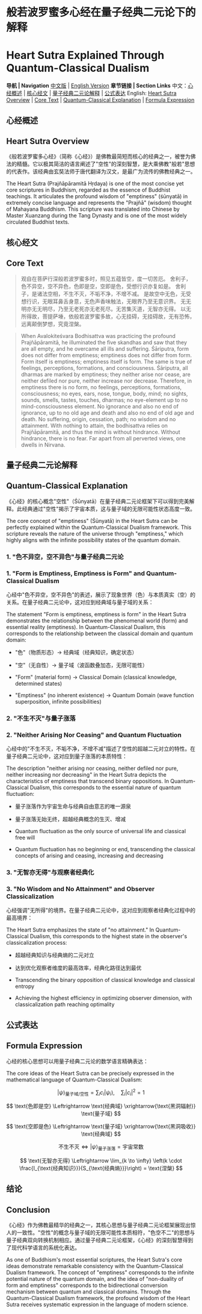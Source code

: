# 般若波罗蜜多心经在量子经典二元论下的解释
# Heart Sutra Explained Through Quantum-Classical Dualism

**导航 | Navigation**
[中文版](#心经概述) | [English Version](#heart-sutra-overview)
**章节链接 | Section Links**
中文：[心经概述](#心经概述) | [核心经文](#核心经文) | [量子经典二元论解释](#量子经典二元论解释) | [公式表达](#公式表达)
English: [Heart Sutra Overview](#heart-sutra-overview) | [Core Text](#核心经文) | [Quantum-Classical Explanation](#量子经典二元论解释) | [Formula Expression](#公式表达)

## 心经概述
## Heart Sutra Overview

《般若波罗蜜多心经》（简称《心经》）是佛教最简短而核心的经典之一，被誉为佛法的精髓。它以极其简洁的语言阐述了"空性"的深刻智慧，是大乘佛教"般若"思想的代表作。该经典由玄奘法师于唐代翻译为汉文，是最广为流传的佛教经典之一。

The Heart Sutra (Prajñāpāramitā Hṛdaya) is one of the most concise yet core scriptures in Buddhism, regarded as the essence of Buddhist teachings. It articulates the profound wisdom of "emptiness" (śūnyatā) in extremely concise language and represents the "Prajñā" (wisdom) thought of Mahayana Buddhism. This scripture was translated into Chinese by Master Xuanzang during the Tang Dynasty and is one of the most widely circulated Buddhist texts.

## 核心经文
## Core Text

> 观自在菩萨行深般若波罗蜜多时，照见五蕴皆空，度一切苦厄。
> 舍利子，色不异空，空不异色，色即是空，空即是色，受想行识亦复如是。
> 舍利子，是诸法空相，不生不灭，不垢不净，不增不减。
> 是故空中无色，无受想行识，无眼耳鼻舌身意，无色声香味触法，无眼界乃至无意识界。
> 无无明亦无无明尽，乃至无老死亦无老死尽。无苦集灭道，无智亦无得。
> 以无所得故，菩提萨埵，依般若波罗蜜多故，心无挂碍，无挂碍故，无有恐怖，远离颠倒梦想，究竟涅槃。

> When Avalokiteśvara Bodhisattva was practicing the profound Prajñāpāramitā, he illuminated the five skandhas and saw that they are all empty, and he overcame all ills and suffering.
> Śāriputra, form does not differ from emptiness; emptiness does not differ from form. Form itself is emptiness; emptiness itself is form. The same is true of feelings, perceptions, formations, and consciousness.
> Śāriputra, all dharmas are marked by emptiness; they neither arise nor cease, are neither defiled nor pure, neither increase nor decrease.
> Therefore, in emptiness there is no form, no feelings, perceptions, formations, consciousness; no eyes, ears, nose, tongue, body, mind; no sights, sounds, smells, tastes, touches, dharmas; no eye-element up to no mind-consciousness element.
> No ignorance and also no end of ignorance, up to no old age and death and also no end of old age and death. No suffering, origin, cessation, path; no wisdom and no attainment.
> With nothing to attain, the bodhisattva relies on Prajñāpāramitā, and thus the mind is without hindrance. Without hindrance, there is no fear. Far apart from all perverted views, one dwells in Nirvana.

## 量子经典二元论解释
## Quantum-Classical Explanation

《心经》的核心概念"空性"（Śūnyatā）在量子经典二元论框架下可以得到完美解释。此经典通过"空性"揭示了宇宙本质，这与量子域的无限可能性状态高度一致。

The core concept of "emptiness" (Śūnyatā) in the Heart Sutra can be perfectly explained within the Quantum-Classical Dualism framework. This scripture reveals the nature of the universe through "emptiness," which highly aligns with the infinite possibility states of the quantum domain.

### 1. "色不异空，空不异色"与量子经典二元论
### 1. "Form is Emptiness, Emptiness is Form" and Quantum-Classical Dualism

心经中"色不异空，空不异色"的表述，展示了现象世界（色）与本质真实（空）的关系。在量子经典二元论中，这对应到经典域与量子域的关系：

The statement "Form is emptiness, emptiness is form" in the Heart Sutra demonstrates the relationship between the phenomenal world (form) and essential reality (emptiness). In Quantum-Classical Dualism, this corresponds to the relationship between the classical domain and quantum domain:

- "色"（物质形态）→ 经典域（经典知识，确定状态）
- "空"（无自性）→ 量子域（波函数叠加态，无限可能性）

- "Form" (material form) → Classical Domain (classical knowledge, determined states)
- "Emptiness" (no inherent existence) → Quantum Domain (wave function superposition, infinite possibilities)

### 2. "不生不灭"与量子涨落
### 2. "Neither Arising Nor Ceasing" and Quantum Fluctuation

心经中的"不生不灭，不垢不净，不增不减"描述了空性的超越二元对立的特性。在量子经典二元论中，这对应到量子涨落的本质特性：

The description "neither arising nor ceasing, neither defiled nor pure, neither increasing nor decreasing" in the Heart Sutra depicts the characteristics of emptiness that transcend binary oppositions. In Quantum-Classical Dualism, this corresponds to the essential nature of quantum fluctuation:

- 量子涨落作为宇宙生命与经典自由意志的唯一源泉
- 量子涨落无始无终，超越经典概念的生灭、增减

- Quantum fluctuation as the only source of universal life and classical free will
- Quantum fluctuation has no beginning or end, transcending the classical concepts of arising and ceasing, increasing and decreasing

### 3. "无智亦无得"与观察者经典化
### 3. "No Wisdom and No Attainment" and Observer Classicalization

心经强调"无所得"的境界。在量子经典二元论中，这对应到观察者经典化过程中的最高境界：

The Heart Sutra emphasizes the state of "no attainment." In Quantum-Classical Dualism, this corresponds to the highest state in the observer's classicalization process:

- 超越经典知识与经典熵的二元对立
- 达到优化观察者维度的最高效率，经典化路径达到最优

- Transcending the binary opposition of classical knowledge and classical entropy
- Achieving the highest efficiency in optimizing observer dimension, with classicalization path reaching optimality

## 公式表达
## Formula Expression

心经的核心思想可以用量子经典二元论的数学语言精确表达：

The core ideas of the Heart Sutra can be precisely expressed in the mathematical language of Quantum-Classical Dualism:

$$
|\psi\rangle_{\text{量子域/空性}} = \sum_i c_i|\psi_i\rangle,\quad \sum_i |c_i|^2 = 1
$$

$$
\text{色即是空} \Leftrightarrow \text{经典域} \xrightarrow{\text{黑洞辐射}} \text{量子域}
$$

$$
\text{空即是色} \Leftrightarrow \text{量子域} \xrightarrow{\text{黑洞吸收}} \text{经典域}
$$

$$
\text{不生不灭} \Leftrightarrow |\psi\rangle_{\text{量子涨落}} = \text{宇宙常数}
$$

$$
\text{无智亦无得} \Leftrightarrow \lim_{k \to \infty} \left(k \cdot \frac{I_{\text{经典知识}}}{S_{\text{经典熵}}}\right) = \text{涅槃}
$$

## 结论
## Conclusion

《心经》作为佛教最精华的经典之一，其核心思想与量子经典二元论框架展现出惊人的一致性。"空性"的概念与量子域的无限可能性本质相符，"色空不二"的思想与量子经典双向转换机制相应。通过量子经典二元论框架，《心经》的深刻智慧得到了现代科学语言的系统化表达。

As one of Buddhism's most essential scriptures, the Heart Sutra's core ideas demonstrate remarkable consistency with the Quantum-Classical Dualism framework. The concept of "emptiness" corresponds to the infinite potential nature of the quantum domain, and the idea of "non-duality of form and emptiness" corresponds to the bidirectional conversion mechanism between quantum and classical domains. Through the Quantum-Classical Dualism framework, the profound wisdom of the Heart Sutra receives systematic expression in the language of modern science.